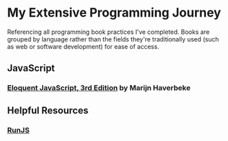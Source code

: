 # My Extensive Programming Journey
Referencing all programming book practices I've completed. Books are grouped by language rather than the fields they're traditionally used (such as web or software development) for ease of access. 

## JavaScript

### [Eloquent JavaScript, 3rd Edition](https://eloquentjavascript.net/3rd_edition/) by Marijn Haverbeke

## Helpful Resources

### [RunJS](https://runjs.app/)
